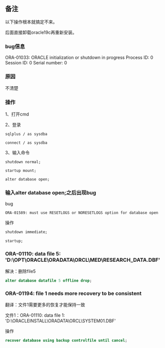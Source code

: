 

## 备注

以下操作根本就搞定不来。

后面直接卸载oracle19c再重新安装。

### bug信息

ORA-01033: ORACLE initialization or shutdown in progress
Process ID: 0
Session ID: 0 Serial number: 0

### 原因

不清楚

### 操作

1、打开cmd

2、登录
```text
sqlplus / as sysdba

connect / as sysdba
```

3、输入命令
```text
shutdown normal;

startup mount;

alter database open;

```

### 输入alter database open;之后出现bug

bug
```text
ORA-01589: must use RESETLOGS or NORESETLOGS option for database open
```

操作
```txt
shutdown immediate;

startup;
```

### ORA-01110: data file 5: 'D:\OPT\ORACLE\ORADATA\ORCL\MED\RESEARCH_DATA.DBF'

解决：删除file5
```sql
alter database datafile 5 offline drop;
```

### ORA-01194: file 1 needs more recovery to be consistent

翻译：文件1需要更多的恢复才能保持一致

文件1：ORA-01110: data file 1: 'D:\ORACLEINSTALL\ORADATA\ORCL\SYSTEM01.DBF'

操作
```sql
recover database using backup controlfile until cancel;
```

